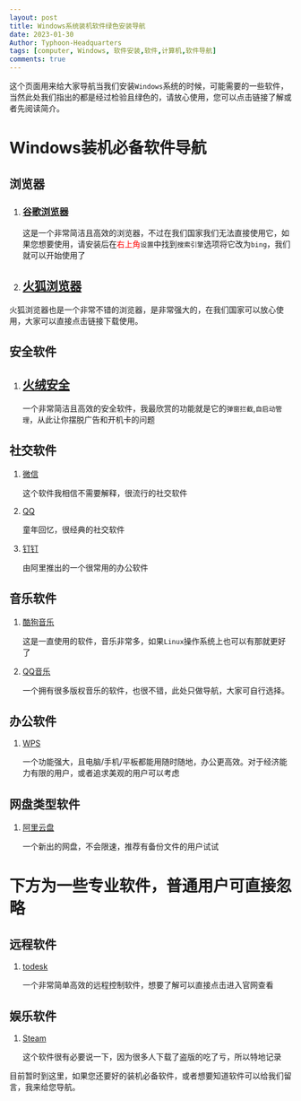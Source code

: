 ```yaml
---
layout: post
title: Windows系统装机软件绿色安装导航
date: 2023-01-30
Author: Typhoon-Headquarters
tags: [computer, Windows, 软件安装,软件,计算机,软件导航]
comments: true
---
```

这个页面用来给大家导航当我们安装`Windows`系统的时候，可能需要的一些软件，当然此处我们指出的都是经过检验且绿色的，请放心使用，您可以点击链接了解或者先阅读简介。

# Windows装机必备软件导航

## 浏览器

1. ### [谷歌浏览器](https://www.google.com/intl/zh-CN/chrome/)

   这是一个非常简洁且高效的浏览器，不过在我们国家我们无法直接使用它，如果您想要使用，请安装后在<font color=red>右上角</font>`设置`中找到`搜索引擎`选项将它改为`bing`，我们就可以开始使用了

2. ## [火狐浏览器](https://www.mozilla.org/en-US/firefox/new/)

​		火狐浏览器也是一个非常不错的浏览器，是非常强大的，在我们国家可以放心使用，大家可以直接点击链接下载使用。

## 安全软件

1. ## [火绒安全](https://www.huorong.cn/person5.html)

   一个非常简洁且高效的安全软件，我最欣赏的功能就是它的`弹窗拦截`,`自启动管理`，从此让你摆脱广告和开机卡的问题

## 社交软件

1. [微信](https://weixin.qq.com/)

   这个软件我相信不需要解释，很流行的社交软件

2. [QQ](https://im.qq.com/download)

   童年回忆，很经典的社交软件

3. [钉钉](https://page.dingtalk.com/wow/z/dingtalk/simple/ddhomedownlaod#/)

   由阿里推出的一个很常用的办公软件

## 音乐软件

1. [酷狗音乐](https://download.kugou.com/)

   这是一直使用的软件，音乐非常多，如果`Linux`操作系统上也可以有那就更好了

2. [QQ音乐](https://y.qq.com/download/download.html)

   一个拥有很多版权音乐的软件，也很不错，此处只做导航，大家可自行选择。

## 办公软件

1. [WPS](https://platform.wps.cn/)

   一个功能强大，且电脑/手机/平板都能用随时随地，办公更高效。对于经济能力有限的用户，或者追求美观的用户可以考虑

## 网盘类型软件

1. [阿里云盘](https://www.aliyundrive.com/)

   一个新出的网盘，不会限速，推荐有备份文件的用户试试

# 下方为一些专业软件，普通用户可直接忽略

## 远程软件

1. [todesk](https://www.todesk.com/)

   一个非常简单高效的远程控制软件，想要了解可以直接点击进入官网查看

## 娱乐软件

1. [Steam](https://store.steampowered.com/about/)

   这个软件很有必要说一下，因为很多人下载了盗版的吃了亏，所以特地记录

目前暂时到这里，如果您还要好的装机必备软件，或者想要知道软件可以给我们留言，我来给您导航。